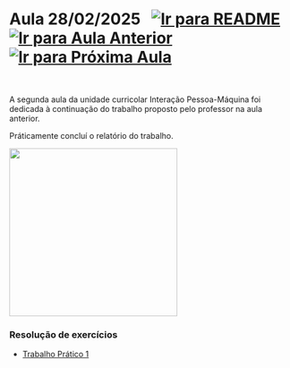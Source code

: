 # Aula 28/02/2025 &nbsp; [![Ir para README](https://img.shields.io/badge/Indice-Verde?style=for-the-badge)](../README.md#indice) &nbsp; [![Ir para Aula Anterior](https://img.shields.io/badge/Anterior-Aula%201-007ACC?style=for-the-badge)](../aulas/21-02-2025.md) [![Ir para Próxima Aula](https://img.shields.io/badge/Próxima-Aula%203-007ACC?style=for-the-badge)](../aulas/07-03-2025.md)

<br>

<p>

A segunda aula da unidade curricolar Interação Pessoa-Máquina foi dedicada à continuação do trabalho proposto pelo professor na aula anterior.

</p>

<p>

Práticamente concluí o relatório do trabalho.
 
</p>

<img src="https://github.com/user-attachments/assets/3f391fcb-3034-4e8f-b06a-8ff91548fbea" width="300">



### Resolução de exercícios

- [Trabalho Prático 1](../fichas/trabalho_pratico_1.pdf)
